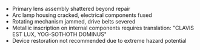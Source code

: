   * Primary lens assembly shattered beyond repair
  * Arc lamp housing cracked, electrical components fused
  * Rotating mechanism jammed, drive belts severed
  * Metallic inscription on internal components requires translation: "CLAVIS EST LUX, YOG-SOTHOTH DOMINUS"
  * Device restoration not recommended due to extreme hazard potential